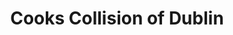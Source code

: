---
title: "Cooks Collision of Dublin"
url: /dublin/cooks-collision-of-dublin/
shop: Autowerkstatt
---